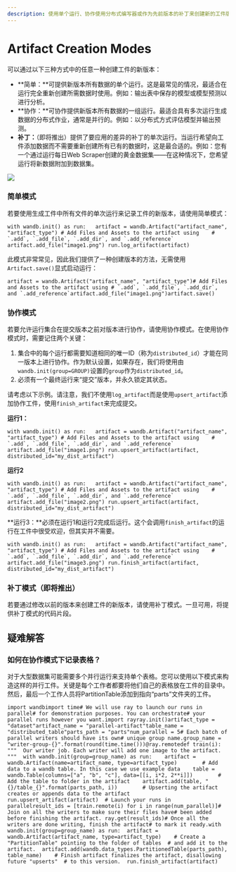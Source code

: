 ```yaml
---
description: 使用单个运行、协作使用分布式编写器或作为先前版本的补丁来创建新的工件版本。
---
```


# Artifact Creation Modes

可以通过以下三种方式中的任意一种创建工件的新版本：

* **简单：**可提供新版本所有数据的单个运行。这是最常见的情况，最适合在运行完全重新创建所需数据时使用。例如：输出表中保存的模型或模型预测以进行分析。
* **协作：**可协作提供新版本所有数据的一组运行。最适合具有多次运行生成数据的分布式作业，通常是并行的。例如：以分布式方式评估模型并输出预测。
* **补丁：**（即将推出）提供了要应用的差异的补丁的单次运行。当运行希望向工件添加数据而不需要重新创建所有已有的数据时，这是最合适的。例如：您有一个通过运行每日Web Scraper创建的黄金数据集——在这种情况下，您希望运行将新数据附加到数据集。

![](https://gblobscdn.gitbook.com/assets%2F-Lqya5RvLedGEWPhtkjU%2F-MWjc5J2TbLRNA1e_SG8%2F-MWjeGQp-vT_qprRLrbT%2FArtifact%20Version%20Types%20%282%29.png?alt=media&token=0e6b55e7-2c7a-4554-b1df-d3a9f238f12f)

### **简单模式** <a id="simple-mode"></a>

若要使用生成工件中所有文件的单次运行来记录工件的新版本，请使用简单模式：

```text
with wandb.init() as run:	artifact = wandb.Artifact("artifact_name", "artifact_type")	# Add Files and Assets to the artifact using 	# `.add`, `.add_file`, `.add_dir`, and `.add_reference`	artifact.add_file("image1.png")	run.log_artifact(artifact)
```

此模式非常常见，因此我们提供了一种创建版本的方法，无需使用`Artifact.save()`显式启动运行：

```text
artifact = wandb.Artifact("artifact_name", "artifact_type")# Add Files and Assets to the artifact using # `.add`, `.add_file`, `.add_dir`, and `.add_reference`artifact.add_file("image1.png")artifact.save()
```

### **协作模式** <a id="collaborative-mode"></a>

若要允许运行集合在提交版本之前对版本进行协作，请使用协作模式。在使用协作模式时，需要记住两个关键：

1. 集合中的每个运行都需要知道相同的唯一ID（称为`distributed_id`）才能在同一版本上进行协作。作为默认设置，如果存在，我们将使用由`wandb.init(group=GROUP)`设置的`group`作为`distributed_id`。
2. 必须有一个最终运行来“提交”版本，并永久锁定其状态。

请考虑以下示例。请注意，我们不使用`log_artifact`而是使用`upsert_artifact`添加协作工件，使用`finish_artifact`来完成提交。

 **运行1：**

```text
with wandb.init() as run:	artifact = wandb.Artifact("artifact_name", "artifact_type")	# Add Files and Assets to the artifact using 	# `.add`, `.add_file`, `.add_dir`, and `.add_reference`	artifact.add_file("image1.png")	run.upsert_artifact(artifact, distributed_id="my_dist_artifact")
```

 **运行2**

```text
with wandb.init() as run:	artifact = wandb.Artifact("artifact_name", "artifact_type")	# Add Files and Assets to the artifact using 	# `.add`, `.add_file`, `.add_dir`, and `.add_reference`	artifact.add_file("image2.png")	run.upsert_artifact(artifact, distributed_id="my_dist_artifact")
```

**运行3：**必须在运行1和运行2完成后运行。这个会调用`finish_artifact`的运行在工件中很受欢迎，但其实并不需要。

```text
with wandb.init() as run:	artifact = wandb.Artifact("artifact_name", "artifact_type")	# Add Files and Assets to the artifact using 	# `.add`, `.add_file`, `.add_dir`, and `.add_reference`	artifact.add_file("image3.png")	run.finish_artifact(artifact, distributed_id="my_dist_artifact")
```

###  **补丁模式（即将推出）** <a id="patch-mode-coming-soon"></a>

若要通过修改以前的版本来创建工件的新版本，请使用补丁模式。一旦可用，将提供补丁模式的代码片段。

## **疑难解答** <a id="faq"></a>

### **如何在协作模式下记录表格？** <a id="how-do-i-log-a-table-in-collaborative-mode"></a>

对于大型数据集可能需要多个并行运行来支持单个表格。您可以使用以下模式来构造这样的并行工件。关键是每个工作者都要将他们自己的表格放在工件的目录中。然后，最后一个工作人员将PartitionTable添加到指向“parts”文件夹的工件。

```text
import wandbimport time​# We will use ray to launch our runs in parallel# for demonstration purposes. You can orchestrate# your parallel runs however you want.import ray​ray.init()​artifact_type = "dataset"artifact_name = "parallel-artifact"table_name = "distributed_table"parts_path = "parts"num_parallel = 5​# Each batch of parallel writers should have its own# unique group name.group_name = "writer-group-{}".format(round(time.time()))​@ray.remotedef train(i):  """  Our writer job. Each writer will add one image to the artifact.  """  with wandb.init(group=group_name) as run:    artifact = wandb.Artifact(name=artifact_name, type=artifact_type)        # Add data to a wandb table. In this case we use example data    table = wandb.Table(columns=["a", "b", "c"], data=[[i, i*2, 2**i]])        # Add the table to folder in the artifact    artifact.add(table, "{}/table_{}".format(parts_path, i))        # Upserting the artifact creates or appends data to the artifact    run.upsert_artifact(artifact)  # Launch your runs in parallelresult_ids = [train.remote(i) for i in range(num_parallel)]​# Join on all the writers to make sure their files have# been added before finishing the artifact. ray.get(result_ids)​# Once all the writers are done writing, finish the artifact# to mark it ready.with wandb.init(group=group_name) as run:  artifact = wandb.Artifact(artifact_name, type=artifact_type)    # Create a "PartitionTable" pointing to the folder of tables  # and add it to the artifact.  artifact.add(wandb.data_types.PartitionedTable(parts_path), table_name)    # Finish artifact finalizes the artifact, disallowing future "upserts"  # to this version.  run.finish_artifact(artifact)
```

[  
](https://docs.wandb.ai/artifacts/model-versioning)

